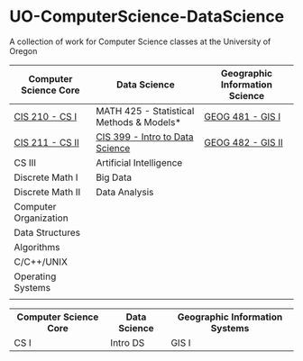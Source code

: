 # UO-ComputerScience-DataScience
A collection of work for Computer Science classes at the University of Oregon

| Computer Science Core            | Data Science                     | Geographic Information Science   |
| -------------------------------- | -------------------------------- | -------------------------------- |
| [CIS 210 - CS I](https://github.com/noahtigner/UO-ComputerScience-DataScience/tree/master/CIS%20210%20-%20CS%20I) | MATH 425 - Statistical Methods & Models* | [GEOG 481 - GIS I](https://github.com/noahtigner/UO-ComputerScience-DataScience/tree/master/GEOG%20481%20-%20Geographic%20Information%20Systems%20I) | <!--  -->
| [CIS 211 - CS II](https://github.com/noahtigner/UO-ComputerScience-DataScience/tree/master/CIS%20211%20-%20CS%20II) | [CIS 399 - Intro to Data Science](https://github.com/noahtigner/UO-ComputerScience-DataScience/tree/master/CIS%20399%20-%20Data%20Science) | [GEOG 482 - GIS II](https://github.com/noahtigner/UO-ComputerScience-DataScience/tree/master/GEOG%20482%20-%20Geographic%20Information%20Systems%20II) | <!--  -->
| CS III                           | Artificial Intelligence          |                                  | <!--  -->
| Discrete Math I                  | Big Data                         |                                  | <!--  -->
| Discrete Math II                 | Data Analysis                    |                                  | <!--  -->
| Computer Organization            |                                  |                                  | <!--  -->
| Data Structures                  |                                  |                                  | <!--  -->
| Algorithms                       |                                  |                                  | <!--  -->
| C/C++/UNIX                       |                                  |                                  | <!--  -->
| Operating Systems                |                                  |                                  | <!--  -->
|                                  |                                  |                                  | <!--  -->


<table>
	<tr>
		<th>Computer Science Core</th>
		<th>Data Science</th>
		<th>Geographic Information Systems</th>
	</tr>
	<tr>
		<td>CS I</td>
		<td> Intro DS</td>
		<td>GIS I</td>
	</tr>
</table>
